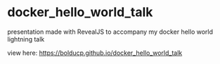 # docker_hello_world_talk

presentation made with RevealJS to accompany my docker hello world lightning talk

view here: https://bolducp.github.io/docker_hello_world_talk
